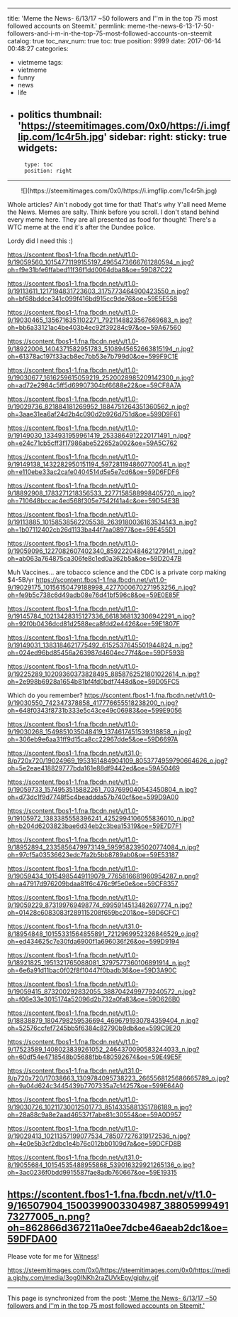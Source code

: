 
---
title: 'Meme the News- 6/13/17  ~50 followers and I''m in the top 75 most followed accounts on Steemit.'
permlink: meme-the-news-6-13-17-50-followers-and-i-m-in-the-top-75-most-followed-accounts-on-steemit
catalog: true
toc_nav_num: true
toc: true
position: 9999
date: 2017-06-14 00:48:27
categories:
- vietmeme
tags:
- vietmeme
- funny
- news
- life
- politics
thumbnail: 'https://steemitimages.com/0x0/https://i.imgflip.com/1c4r5h.jpg'
sidebar:
    right:
        sticky: true
widgets:
    -
        type: toc
        position: right
---


<center> ![](https://steemitimages.com/0x0/https://i.imgflip.com/1c4r5h.jpg) </center>

Whole articles? Ain't nobody got time for that! That's why Y'all need Meme the News. Memes are salty. Think before you scroll.  I don't stand behind every meme here.  They are all presented as food for thought!  There's a WTC meme at the end it's after the Dundee police.

Lordy did I need this :)

https://scontent.fbos1-1.fna.fbcdn.net/v/t1.0-9/19059560_10154771199155197_4965473666761280594_n.jpg?oh=f9e31bfe6ffabed11f36f1dd0064dba8&oe=59D87C22

https://scontent.fbos1-1.fna.fbcdn.net/v/t1.0-9/19113611_1217194831723603_3175773464900423550_n.jpg?oh=bf68bddce341c099f416bd915cc9de76&oe=59E5E558

https://scontent.fbos1-1.fna.fbcdn.net/v/t1.0-9/19030465_1356716351102271_7921148823567669683_n.jpg?oh=bb6a33121ac4be403b4ec92f39284c97&oe=59A67560

https://scontent.fbos1-1.fna.fbcdn.net/v/t1.0-9/18922006_1404371582951783_5108945652663815194_n.jpg?oh=61378ac197f33acb8ec7bb53e7b799d0&oe=599F9C1E

https://scontent.fbos1-1.fna.fbcdn.net/v/t1.0-9/19030677_1616259615059219_2520028985209142300_n.jpg?oh=ad72e2984c5ff5d69907304bf6688e22&oe=59CF8A7A

https://scontent.fbos1-1.fna.fbcdn.net/v/t1.0-9/19029736_821884181269952_1884751264351360562_n.jpg?oh=3aae31ea6af24d2b4c090d2b926d751d&oe=599D9F61

https://scontent.fbos1-1.fna.fbcdn.net/v/t1.0-9/19149030_1334931959961419_2533864912220171491_n.jpg?oh=e24c71cb5cff3f17986abe522652a002&oe=59A5C762

https://scontent.fbos1-1.fna.fbcdn.net/v/t1.0-9/19149138_1432282950151194_5972811948607700541_n.jpg?oh=e110ebe33ac2cafe0404514d5e5e7cd6&oe=59D6FDF6

https://scontent.fbos1-1.fna.fbcdn.net/v/t1.0-9/18892908_1783271218356533_2277158588998405720_n.jpg?oh=710648bccac4ed568f305e7542f41a4c&oe=59D54E3B

https://scontent.fbos1-1.fna.fbcdn.net/v/t1.0-9/19113885_10158538562205538_2639180036163534143_n.jpg?oh=1b07112402cb26d1133ba44f7aa08977&oe=59E455D1

https://scontent.fbos1-1.fna.fbcdn.net/v/t1.0-9/19059096_1227082607402340_8592220484621279141_n.jpg?oh=ab063a764875ca306fe8c1ed0a362b5a&oe=59D2047B


Muh Vaccines... are tobacco science and the CDC is a private corp making $4-5B/yr
https://scontent.fbos1-1.fna.fbcdn.net/v/t1.0-9/19029175_10156150479188998_4277000670271953256_n.jpg?oh=fe9b5c738c6d49adb08e76d41bf596c8&oe=59E0E85F

https://scontent.fbos1-1.fna.fbcdn.net/v/t1.0-9/19145784_10213428315127336_6618368132306942291_n.jpg?oh=92f0b0436dcd81d2588eca8fdd2e4426&oe=59E1807F

https://scontent.fbos1-1.fna.fbcdn.net/v/t1.0-9/19149031_1383184621775492_6152537645501944824_n.jpg?oh=024ed96bd85456a263987d4604ec77f4&oe=59DF593B


https://scontent.fbos1-1.fna.fbcdn.net/v/t1.0-9/19225289_10209360373828495_8858762521801022614_n.jpg?oh=2e998b6928a1654b81bf4fd0bdf7448d&oe=59D05FC5

Which do you remember?
https://scontent.fbos1-1.fna.fbcdn.net/v/t1.0-9/19030550_742347378858_417776655518238200_n.jpg?oh=648f0343f8731b333e5c43ce49c06983&oe=599E9056

https://scontent.fbos1-1.fna.fbcdn.net/v/t1.0-9/19030268_1549851035048419_1374617451539318858_n.jpg?oh=306eb9e6aa31ff9d15ca8cc22967dde5&oe=59D6697A

https://scontent.fbos1-1.fna.fbcdn.net/v/t31.0-8/p720x720/19024969_1953161484904109_8053774959790664626_o.jpg?oh=5e2eae418829777bda161e88df9442ed&oe=59A50469

https://scontent.fbos1-1.fna.fbcdn.net/v/t1.0-9/19059733_1574953515882261_7037699040543450804_n.jpg?oh=d73dc1f9d7748f5c4beaddda57b740cf&oe=599D9A00

https://scontent.fbos1-1.fna.fbcdn.net/v/t1.0-9/19105972_1383385558396241_4252994106055836010_n.jpg?oh=b204d6203823bae6d34eb2c3bea15319&oe=59E7D7F1

https://scontent.fbos1-1.fna.fbcdn.net/v/t1.0-9/18952894_2335856479973149_5959582395020774084_n.jpg?oh=97cf5a03536623edc7fa2b5bb8789ab0&oe=59E53187

https://scontent.fbos1-1.fna.fbcdn.net/v/t1.0-9/19059434_10154985449119079_7765816681960954287_n.png?oh=a47917d976209bdaa81f6c476c9f5e0e&oe=59CF8357

https://scontent.fbos1-1.fna.fbcdn.net/v/t1.0-9/19059229_873199769498774_6995914513482697774_n.jpg?oh=01428c6083083f289115208f659bc201&oe=59D6CFC1

https://scontent.fbos1-1.fna.fbcdn.net/v/t31.0-8/18954848_10155331564855891_7212969952326846529_o.jpg?oh=ed434625c7e30fda6900f1a696036f26&oe=599D9194

https://scontent.fbos1-1.fna.fbcdn.net/v/t1.0-9/18921825_1951321765088081_3797577360106891914_n.jpg?oh=6e6a91d11bac0f02f8f10447f0badb36&oe=59D3A90C

https://scontent.fbos1-1.fna.fbcdn.net/v/t1.0-9/19059415_873200292832055_3887042499779240572_n.jpg?oh=f06e33e3015174a52096d2b732a0fa83&oe=59D626B0

https://scontent.fbos1-1.fna.fbcdn.net/v/t1.0-9/18838879_1804798259536694_4696791930784359404_n.jpg?oh=52576ccfef7245bb5f6384c82790b9db&oe=599C9E20

https://scontent.fbos1-1.fna.fbcdn.net/v/t1.0-9/17523589_1408023839261052_2464370090583244033_n.jpg?oh=60df54e4718548b05688fbb480592674&oe=59E49E5F

https://scontent.fbos1-1.fna.fbcdn.net/v/t31.0-8/p720x720/17038663_1309784095738223_2665568125686665789_o.jpg?oh=9a04d624c3445439b7707335a7c14257&oe=599E64A0

https://scontent.fbos1-1.fna.fbcdn.net/v/t1.0-9/19030726_10211730012501773_8514335881351786189_n.jpg?oh=28a88c9a8e2aad46537f7abe81c30554&oe=59A0D957

https://scontent.fbos1-1.fna.fbcdn.net/v/t1.0-9/19029413_10211357199077534_785077276319172536_n.jpg?oh=4e0e5b3cf2dbc1e4b76c012bb0109d7a&oe=59DCFD8B

https://scontent.fbos1-1.fna.fbcdn.net/v/t31.0-8/19055684_10154535488955868_539016329921265136_o.jpg?oh=3ac0236f0bdd9915587fae8adb760667&oe=59E19315

https://scontent.fbos1-1.fna.fbcdn.net/v/t1.0-9/16507904_1500399003304987_3880599949173277005_n.png?oh=862866d367211a0ee7dcbe46aeab2dc1&oe=59DFDA00
---
Please vote for me for [Witness]( https://steemit.com/~witnesses)!

https://steemitimages.com/0x0/https://steemitimages.com/0x0/https://media.giphy.com/media/3og0INKh2raZUVkEpy/giphy.gif

- - -

This page is synchronized from the post: ['Meme the News- 6/13/17  ~50 followers and I''m in the top 75 most followed accounts on Steemit.'](https://steemit.com/@aggroed/meme-the-news-6-13-17-50-followers-and-i-m-in-the-top-75-most-followed-accounts-on-steemit)
